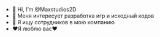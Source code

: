 - 👋 Hi, I’m @Maxstudios2D
- 👀 Меня интересует разработка игр и исходный кодов
- 💞️ Я ищу сотрудников в мою компанию
- ❤️Я люблю вас❤️

<!---
Maxstudios2D/Maxstudios2D is a ✨ special ✨ repository because its `README.md` (this file) appears on your GitHub profile.
You can click the Preview link to take a look at your changes.
--->
